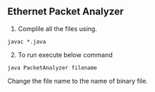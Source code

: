 ## Ethernet Packet Analyzer

1. Complile all the files using.
```
javac *.java
```

2. To run execute below command
```
java PacketAnalyzer filename
```

Change the file name to the name of binary file.